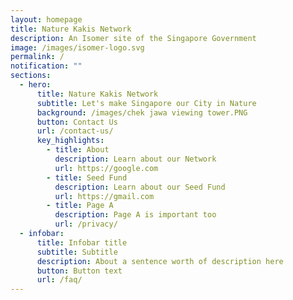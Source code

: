 ```yaml
---
layout: homepage
title: Nature Kakis Network
description: An Isomer site of the Singapore Government
image: /images/isomer-logo.svg
permalink: /
notification: ""
sections:
  - hero:
      title: Nature Kakis Network
      subtitle: Let's make Singapore our City in Nature
      background: /images/chek jawa viewing tower.PNG
      button: Contact Us
      url: /contact-us/
      key_highlights:
        - title: About
          description: Learn about our Network
          url: https://google.com
        - title: Seed Fund
          description: Learn about our Seed Fund
          url: https://gmail.com
        - title: Page A
          description: Page A is important too
          url: /privacy/
  - infobar:
      title: Infobar title
      subtitle: Subtitle
      description: About a sentence worth of description here
      button: Button text
      url: /faq/
---
```

